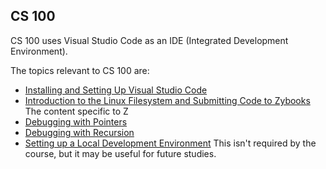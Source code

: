## CS 100

CS 100 uses Visual Studio Code as an IDE (Integrated Development Environment).

The topics relevant to CS 100 are:

- [Installing and Setting Up Visual Studio Code](/learning_modules/vscode/installation-and-setup/VSCodeInstallationAndSetup.md)
- [Introduction to the Linux Filesystem and Submitting Code to Zybooks](/learning_modules/vscode/linux-file-system-and-submission/VSCodeLinuxFileSystemAndSubmission.md) The content specific to Z
- [Debugging with Pointers](/learning_modules/vscode/debugging-pointers/VSCodeDebuggingPointers.md)
- [Debugging with Recursion](/learning_modules/vscode/debugging-recursion/VSCodeDebuggingRecursion.md) 
- [Setting up a Local Development Environment](/learning_modules/vscode/personal-setup/VSCodePersonalSetup.md) This isn't required by the course, but it may be useful for future studies.



